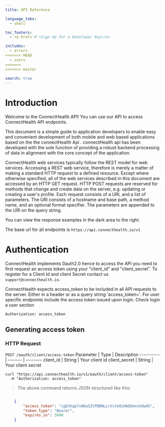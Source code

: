 ```yaml
---
title: API Reference

language_tabs:
  - shell

toc_footers:
  - <a href='#'>Sign Up for a Developer Key</a>

includes:
  - errors
<<<<<<< HEAD
  - users
=======
>>>>>>> master

search: true
---
```


# Introduction

Welcome to the ConnectHealth API! You can use our API to access ConnectHealth API endpoints.

This document is a simple guide to application developers to enable easy and convenient development of both mobile and web based applications based on the the connectHealth Api . connectHealth api has been developed with the sole function of providing a robust backend processing of data in alignment with the core concept of the application.

ConnectHealth web services typically follow the REST model for web services. Accessing a REST web service, therefore is merely a matter of making a standard HTTP request to a defined resource. Except where otherwise specified, all of the web services described in this document are accessed by an HTTP GET request. HTTP POST requests are reserved for methods that change and create data on the server, e.g. updating or creating a user's profile. Each request consists of a URI, and a list of parameters. The URI consists of a hostname and base path, a method name, and an optional format specifier. The parameters are appended to the URI on the query string.

You can view the response examples in the dark area to the right.

The base url for all endpoints is `https://api.connecthealth.io/v1`

# Authentication

ConnectHealth implements 0auth2.0 hence to access the API you need to first request an access token using your "client_id" and "client_secret". To register for a Client Id and client Secret contact us `support@connecthealth.io`.

ConnectHealth expects access_token to be included in all API requests to the server. Either in a header or as a query string 'access_token='. For user specific endpoints include the access token issued upon login. Check login a user section

`Authorization: access_token`
## Generating access token
### HTTP Request
`POST /oauth/client/access-token`
Parameter | Type | Description
---------- | ------- | --------
client_id | String | Your client id
client_secret | String | Your client secret

```shell
curl "https://api.connecthealth.io/v1/oauth/client/access-token"
  -H "Authorization: access_token"
```
> The above command returns JSON structured like this:
```json

	{
	    "access_token": "igD3kqp7sN8aSZtPBBNLLrVcYe0zHAQk6xnUdwd5",
	    "token_type": "Bearer",
	    "expires_in": 3600
	}
```
